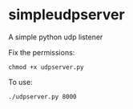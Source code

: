 # simpleudpserver
A simple python udp listener

Fix the permissions:
```
chmod +x udpserver.py
```

To use:

```
./udpserver.py 8000
```

